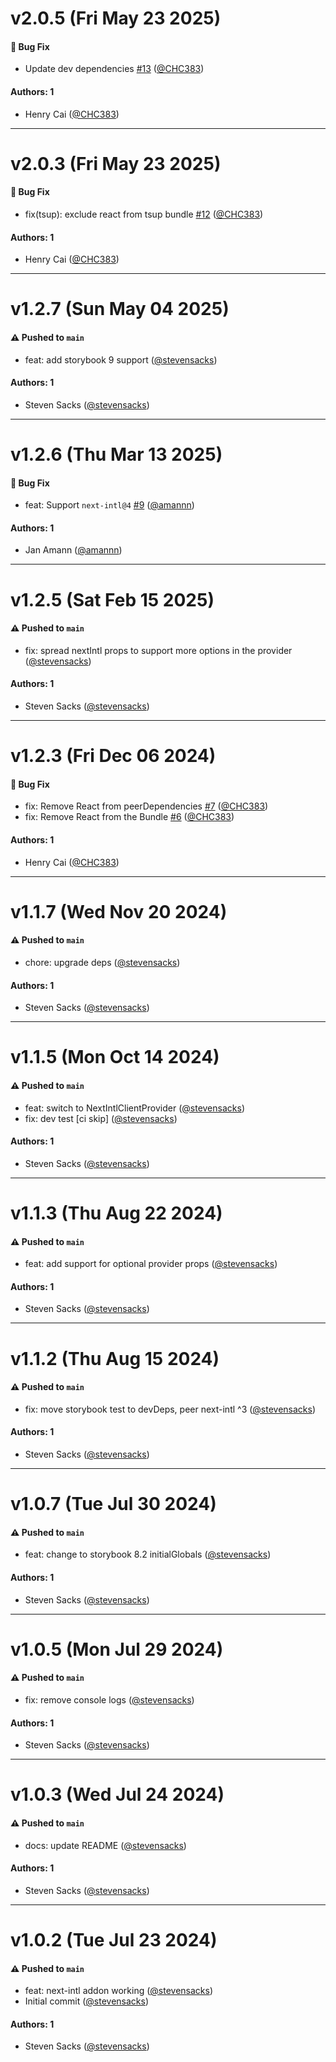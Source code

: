 # v2.0.5 (Fri May 23 2025)

#### 🐛 Bug Fix

- Update dev dependencies [#13](https://github.com/stevensacks/storybook-next-intl/pull/13) ([@CHC383](https://github.com/CHC383))

#### Authors: 1

- Henry Cai ([@CHC383](https://github.com/CHC383))

---

# v2.0.3 (Fri May 23 2025)

#### 🐛 Bug Fix

- fix(tsup): exclude react from tsup bundle [#12](https://github.com/stevensacks/storybook-next-intl/pull/12) ([@CHC383](https://github.com/CHC383))

#### Authors: 1

- Henry Cai ([@CHC383](https://github.com/CHC383))

---

# v1.2.7 (Sun May 04 2025)

#### ⚠️ Pushed to `main`

- feat: add storybook 9 support ([@stevensacks](https://github.com/stevensacks))

#### Authors: 1

- Steven Sacks ([@stevensacks](https://github.com/stevensacks))

---

# v1.2.6 (Thu Mar 13 2025)

#### 🐛 Bug Fix

- feat: Support `next-intl@4` [#9](https://github.com/stevensacks/storybook-next-intl/pull/9) ([@amannn](https://github.com/amannn))

#### Authors: 1

- Jan Amann ([@amannn](https://github.com/amannn))

---

# v1.2.5 (Sat Feb 15 2025)

#### ⚠️ Pushed to `main`

- fix: spread nextIntl props to support more options in the provider ([@stevensacks](https://github.com/stevensacks))

#### Authors: 1

- Steven Sacks ([@stevensacks](https://github.com/stevensacks))

---

# v1.2.3 (Fri Dec 06 2024)

#### 🐛 Bug Fix

- fix: Remove React from peerDependencies [#7](https://github.com/stevensacks/storybook-next-intl/pull/7) ([@CHC383](https://github.com/CHC383))
- fix: Remove React from the Bundle [#6](https://github.com/stevensacks/storybook-next-intl/pull/6) ([@CHC383](https://github.com/CHC383))

#### Authors: 1

- Henry Cai ([@CHC383](https://github.com/CHC383))

---

# v1.1.7 (Wed Nov 20 2024)

#### ⚠️ Pushed to `main`

- chore: upgrade deps ([@stevensacks](https://github.com/stevensacks))

#### Authors: 1

- Steven Sacks ([@stevensacks](https://github.com/stevensacks))

---

# v1.1.5 (Mon Oct 14 2024)

#### ⚠️ Pushed to `main`

- feat: switch to NextIntlClientProvider ([@stevensacks](https://github.com/stevensacks))
- fix: dev test [ci skip] ([@stevensacks](https://github.com/stevensacks))

#### Authors: 1

- Steven Sacks ([@stevensacks](https://github.com/stevensacks))

---

# v1.1.3 (Thu Aug 22 2024)

#### ⚠️ Pushed to `main`

- feat: add support for optional provider props ([@stevensacks](https://github.com/stevensacks))

#### Authors: 1

- Steven Sacks ([@stevensacks](https://github.com/stevensacks))

---

# v1.1.2 (Thu Aug 15 2024)

#### ⚠️ Pushed to `main`

- fix: move storybook test to devDeps, peer next-intl ^3 ([@stevensacks](https://github.com/stevensacks))

#### Authors: 1

- Steven Sacks ([@stevensacks](https://github.com/stevensacks))

---

# v1.0.7 (Tue Jul 30 2024)

#### ⚠️ Pushed to `main`

- feat: change to storybook 8.2 initialGlobals ([@stevensacks](https://github.com/stevensacks))

#### Authors: 1

- Steven Sacks ([@stevensacks](https://github.com/stevensacks))

---

# v1.0.5 (Mon Jul 29 2024)

#### ⚠️ Pushed to `main`

- fix: remove console logs ([@stevensacks](https://github.com/stevensacks))

#### Authors: 1

- Steven Sacks ([@stevensacks](https://github.com/stevensacks))

---

# v1.0.3 (Wed Jul 24 2024)

#### ⚠️ Pushed to `main`

- docs: update README ([@stevensacks](https://github.com/stevensacks))

#### Authors: 1

- Steven Sacks ([@stevensacks](https://github.com/stevensacks))

---

# v1.0.2 (Tue Jul 23 2024)

#### ⚠️ Pushed to `main`

- feat: next-intl addon working ([@stevensacks](https://github.com/stevensacks))
- Initial commit ([@stevensacks](https://github.com/stevensacks))

#### Authors: 1

- Steven Sacks ([@stevensacks](https://github.com/stevensacks))
